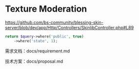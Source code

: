 # Texture Moderation

https://github.com/bs-community/blessing-skin-server/blob/dev/app/Http/Controllers/SkinlibController.php#L89

```php
return $query->where('public', true)
    ->where('state', 1);
```

需求文档：docs/requirement.md

技术方案：docs/proposal.md
